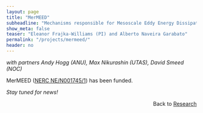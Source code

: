 ```yaml
---
layout: page
title: "MerMEED"
subheadline: "Mechanisms responsible for Mesoscale Eddy Energy Dissipation"
show_meta: false
teaser: "Eleanor Frajka-Williams (PI) and Alberto Naveira Garabato"
permalink: "/projects/mermeed/"
header: no
---
```


*with partners Andy Hogg (ANU), Max Nikurashin (UTAS), David Smeed (NOC)*


<!--![Cruise photos, DynOPO JR310](/images/jr310/IMG_6096_thumb.jpg){: .callout}--> 
MerMEED (<a href="http://gtr.rcuk.ac.uk/projects?ref=NE/N001745/1">NERC NE/N001745/1</a>) has been funded. 

*Stay tuned for news!*



<!--Study area. <img src="/images/dynopo-fieldmap-large1.jpg" width="250">-->


<p align="right">Back to <a href="/projects/">Research</a></p>